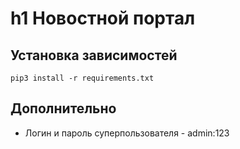 # h1 Новостной портал

## Установка зависимостей
```
pip3 install -r requirements.txt
```
## Дополнительно
- Логин и пароль суперпользователя - admin:123
